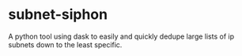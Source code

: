 # subnet-siphon
A python tool using dask to easily and quickly dedupe large lists of ip subnets down to the least specific.
